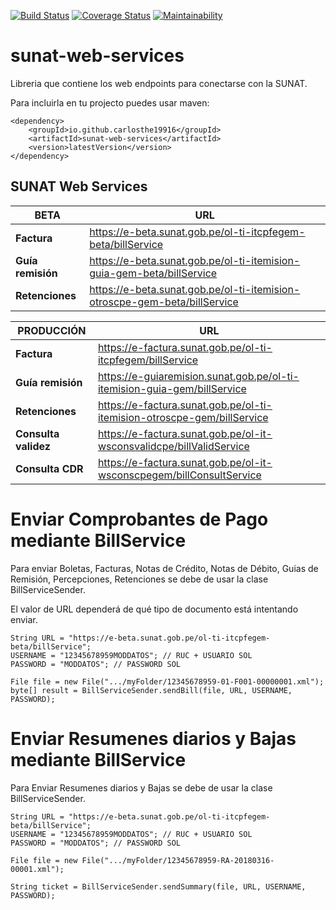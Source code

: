 [![Build Status](https://travis-ci.org/carlosthe19916/sunat-web-services.svg?branch=master)](https://travis-ci.org/carlosthe19916/sunat-web-services)
[![Coverage Status](https://coveralls.io/repos/github/carlosthe19916/sunat-web-services/badge.svg?branch=master)](https://coveralls.io/github/carlosthe19916/sunat-web-services?branch=master)
[![Maintainability](https://sonarcloud.io/api/project_badges/measure?project=carlosthe19916&metric=alert_status)](https://sonarcloud.io/dashboard?id=carlosthe19916)

# sunat-web-services
Libreria que contiene los web endpoints para conectarse con la SUNAT.

Para incluirla en tu projecto puedes usar maven:

```
<dependency>
    <groupId>io.github.carlosthe19916</groupId>
    <artifactId>sunat-web-services</artifactId>
    <version>latestVersion</version>
</dependency>
```

## SUNAT Web Services 

BETA | URL
--- | ---
**Factura** | https://e-beta.sunat.gob.pe/ol-ti-itcpfegem-beta/billService
**Guía remisión** | https://e-beta.sunat.gob.pe/ol-ti-itemision-guia-gem-beta/billService
**Retenciones** | https://e-beta.sunat.gob.pe/ol-ti-itemision-otroscpe-gem-beta/billService

PRODUCCIÓN | URL
--- | ---
**Factura** | https://e-factura.sunat.gob.pe/ol-ti-itcpfegem/billService
**Guía remisión** | https://e-guiaremision.sunat.gob.pe/ol-ti-itemision-guia-gem/billService
**Retenciones** | https://e-factura.sunat.gob.pe/ol-ti-itemision-otroscpe-gem/billService
**Consulta validez** | https://e-factura.sunat.gob.pe/ol-it-wsconsvalidcpe/billValidService
**Consulta CDR** | https://e-factura.sunat.gob.pe/ol-it-wsconscpegem/billConsultService

# Enviar Comprobantes de Pago mediante BillService
Para enviar Boletas, Facturas, Notas de Crédito, Notas de Débito, Guias de Remisión, Percepciones, Retenciones se debe de usar la clase BillServiceSender.

El valor de URL dependerá de qué tipo de documento está intentando enviar.
```
String URL = "https://e-beta.sunat.gob.pe/ol-ti-itcpfegem-beta/billService";
USERNAME = "12345678959MODDATOS"; // RUC + USUARIO SOL
PASSWORD = "MODDATOS"; // PASSWORD SOL

File file = new File(".../myFolder/12345678959-01-F001-00000001.xml");
byte[] result = BillServiceSender.sendBill(file, URL, USERNAME, PASSWORD);
```

# Enviar Resumenes diarios y Bajas mediante BillService
Para Enviar Resumenes diarios y Bajas se debe de usar la clase BillServiceSender.

```
String URL = "https://e-beta.sunat.gob.pe/ol-ti-itcpfegem-beta/billService";
USERNAME = "12345678959MODDATOS"; // RUC + USUARIO SOL
PASSWORD = "MODDATOS"; // PASSWORD SOL

File file = new File(".../myFolder/12345678959-RA-20180316-00001.xml");

String ticket = BillServiceSender.sendSummary(file, URL, USERNAME, PASSWORD);
```